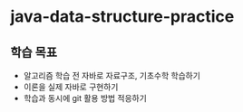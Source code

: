 # java-data-structure-practice
  ## 학습 목표 
   - 알고리즘 학습 전 자바로 자료구조, 기초수학 학습하기
   - 이론을 실제 자바로 구현하기
   - 학습과 동시에 git 활용 방법 적응하기
